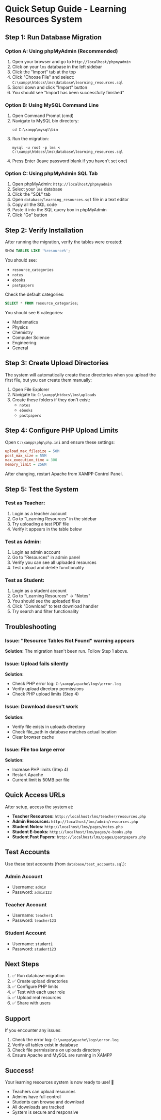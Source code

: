 # Quick Setup Guide - Learning Resources System

## Step 1: Run Database Migration

### Option A: Using phpMyAdmin (Recommended)

1. Open your browser and go to `http://localhost/phpmyadmin`
2. Click on your `lms` database in the left sidebar
3. Click the "Import" tab at the top
4. Click "Choose File" and select: `C:\xampp\htdocs\lms\database\learning_resources.sql`
5. Scroll down and click "Import" button
6. You should see "Import has been successfully finished"

### Option B: Using MySQL Command Line

1. Open Command Prompt (cmd)
2. Navigate to MySQL bin directory:
   ```
   cd C:\xampp\mysql\bin
   ```
3. Run the migration:
   ```
   mysql -u root -p lms < C:\xampp\htdocs\lms\database\learning_resources.sql
   ```
4. Press Enter (leave password blank if you haven't set one)

### Option C: Using phpMyAdmin SQL Tab

1. Open phpMyAdmin: `http://localhost/phpmyadmin`
2. Select your `lms` database
3. Click the "SQL" tab
4. Open `database/learning_resources.sql` file in a text editor
5. Copy all the SQL code
6. Paste it into the SQL query box in phpMyAdmin
7. Click "Go" button

## Step 2: Verify Installation

After running the migration, verify the tables were created:

```sql
SHOW TABLES LIKE '%resource%';
```

You should see:

- `resource_categories`
- `notes`
- `ebooks`
- `pastpapers`

Check the default categories:

```sql
SELECT * FROM resource_categories;
```

You should see 6 categories:

- Mathematics
- Physics
- Chemistry
- Computer Science
- Engineering
- General

## Step 3: Create Upload Directories

The system will automatically create these directories when you upload the first file, but you can create them manually:

1. Open File Explorer
2. Navigate to: `C:\xampp\htdocs\lms\uploads`
3. Create these folders if they don't exist:
   - `notes`
   - `ebooks`
   - `pastpapers`

## Step 4: Configure PHP Upload Limits

Open `C:\xampp\php\php.ini` and ensure these settings:

```ini
upload_max_filesize = 50M
post_max_size = 55M
max_execution_time = 300
memory_limit = 256M
```

After changing, restart Apache from XAMPP Control Panel.

## Step 5: Test the System

### Test as Teacher:

1. Login as a teacher account
2. Go to "Learning Resources" in the sidebar
3. Try uploading a test PDF file
4. Verify it appears in the table below

### Test as Admin:

1. Login as admin account
2. Go to "Resources" in admin panel
3. Verify you can see all uploaded resources
4. Test upload and delete functionality

### Test as Student:

1. Login as a student account
2. Go to "Learning Resources" → "Notes"
3. You should see the uploaded files
4. Click "Download" to test download handler
5. Try search and filter functionality

## Troubleshooting

### Issue: "Resource Tables Not Found" warning appears

**Solution:** The migration hasn't been run. Follow Step 1 above.

### Issue: Upload fails silently

**Solution:**

- Check PHP error log: `C:\xampp\apache\logs\error.log`
- Verify upload directory permissions
- Check PHP upload limits (Step 4)

### Issue: Download doesn't work

**Solution:**

- Verify file exists in uploads directory
- Check file_path in database matches actual location
- Clear browser cache

### Issue: File too large error

**Solution:**

- Increase PHP limits (Step 4)
- Restart Apache
- Current limit is 50MB per file

## Quick Access URLs

After setup, access the system at:

- **Teacher Resources:** `http://localhost/lms/teacher/resources.php`
- **Admin Resources:** `http://localhost/lms/admin/resources.php`
- **Student Notes:** `http://localhost/lms/pages/notes.php`
- **Student E-books:** `http://localhost/lms/pages/e-books.php`
- **Student Past Papers:** `http://localhost/lms/pages/pastpapers.php`

## Test Accounts

Use these test accounts (from `database/test_accounts.sql`):

### Admin Account

- Username: `admin`
- Password: `admin123`

### Teacher Account

- Username: `teacher1`
- Password: `teacher123`

### Student Account

- Username: `student1`
- Password: `student123`

## Next Steps

1. ✅ Run database migration
2. ✅ Create upload directories
3. ✅ Configure PHP limits
4. ✅ Test with each user role
5. ✅ Upload real resources
6. ✅ Share with users

## Support

If you encounter any issues:

1. Check the error log: `C:\xampp\apache\logs\error.log`
2. Verify all tables exist in database
3. Check file permissions on uploads directory
4. Ensure Apache and MySQL are running in XAMPP

## Success!

Your learning resources system is now ready to use! 🎉

- Teachers can upload resources
- Admins have full control
- Students can browse and download
- All downloads are tracked
- System is secure and responsive

